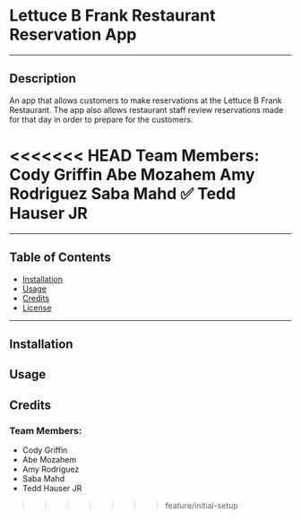 # Lettuce B Frank Restaurant Reservation App
----
## Description
An app that allows customers to make reservations at the Lettuce B Frank Restaurant. The app also allows restaurant staff review reservations made for that day in order to prepare for the customers.

<<<<<<< HEAD
Team Members:
Cody Griffin
Abe Mozahem
Amy Rodriguez
Saba Mahd ✅
Tedd Hauser JR
=======
-----

## Table of Contents
- [Installation](#installation)
- [Usage](#usage)
- [Credits](#credits)
- [License](#license)

------

## Installation

## Usage



## Credits
### Team Members:
* Cody Griffin
* Abe Mozahem
* Amy Rodriguez
* Saba Mahd
* Tedd Hauser JR
>>>>>>> feature/initial-setup



